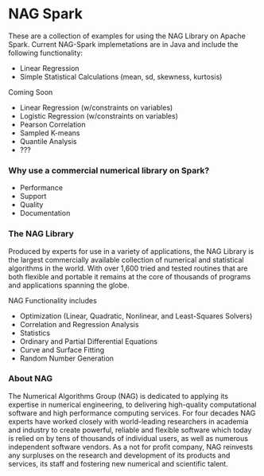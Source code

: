 # NAG Spark

These are a collection of examples for using the NAG Library on Apache Spark. Current NAG-Spark implemetations are in Java and include the following functionality:
 - Linear Regression
 - Simple Statistical Calculations (mean, sd, skewness, kurtosis)

Coming Soon
- Linear Regression (w/constraints on variables)
- Logistic Regression (w/constraints on variables)
- Pearson Correlation 
- Sampled K-means
- Quantile Analysis
- ???

### Why use a commercial numerical library on Spark?
- Performance
- Support
- Quality
- Documentation

### The NAG Library
Produced by experts for use in a variety of applications, the NAG Library is the largest commercially available collection of numerical and statistical algorithms in the world. With over 1,600 tried and tested routines that are both flexible and portable it remains at the core of thousands of programs and applications spanning the globe.

NAG Functionality includes
 - Optimization (Linear, Quadratic, Nonlinear, and Least-Squares Solvers)
 - Correlation and Regression Analysis
 - Statistics
 - Ordinary and Partial Differential Equations
 - Curve and Surface Fitting
 - Random Number Generation

### About NAG
The Numerical Algorithms Group (NAG) is dedicated to applying its expertise in numerical engineering, to delivering high-quality computational software and high performance computing services. For four decades NAG experts have worked closely with world-leading researchers in academia and industry to create powerful, reliable and flexible software which today is relied on by tens of thousands of individual users, as well as numerous independent software vendors. As a not for profit company, NAG reinvests any surpluses on the research and development of its products and services, its staff and fostering new numerical and scientific talent.



